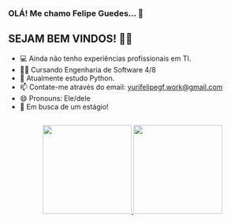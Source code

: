 ### OLÁ! Me chamo Felipe Guedes... 👋
## SEJAM BEM VINDOS! 🤘💀

- 💻 Ainda não tenho experiências profissionais em TI.
- 👨‍🎓 Cursando Engenharia de Software 4/8
- 🌱 Atualmente estudo Python.
- 📫 Contate-me através do email: yurifelipegf.work@gmail.com
- 😄 Pronouns: Ele/dele
- 👾 Em busca de um estágio!
  ##
<div align="center">
  <a href="https://github.com/FelipeGf0101">
  <img height="180em" src="https://github-readme-stats.vercel.app/api?username=FelipeGF0101&show_icons=true&theme=highcontrast&include_all_commits=true&count_private=true"/>
  <img height="180em" src="https://github-readme-stats.vercel.app/api/top-langs/?username=FelipeGf0101&layout=compact&langs_count=7&theme=highcontrast"/>
</div>
 
